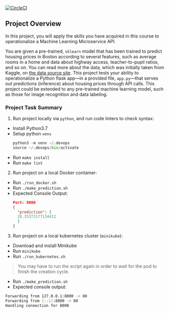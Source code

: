 [![CircleCI](https://circleci.com/gh/spider-sauce/udacdity-operationalize-a-microservice.svg?style=shield&circle-token=:circle-token)](https://circleci.com/gh/spider-sauce/udacdity-operationalize-a-microservice)

## Project Overview

In this project, you will apply the skills you have acquired in this course to operationalize a Machine Learning Microservice API. 

You are given a pre-trained, `sklearn` model that has been trained to predict housing prices in Boston according to several features, such as average rooms in a home and data about highway access, teacher-to-pupil ratios, and so on. You can read more about the data, which was initially taken from Kaggle, on [the data source site](https://www.kaggle.com/c/boston-housing). This project tests your ability to operationalize a Python flask app—in a provided file, `app.py`—that serves out predictions (inference) about housing prices through API calls. This project could be extended to any pre-trained machine learning model, such as those for image recognition and data labeling.

### Project Task Summary

1. Run project locally via `python`, and run code linters to check syntax:
  * Install Python3.7
  * Setup python `venv`
    ```python
    python3 -m venv ~/.devops
    source ~/.devops/bin/activate
    ```
   * Run `make install`
   * Run `make lint`
2. Run project on a local Docker container:
  * Run `./run_docker.sh`
  * Run `./make_prediction.sh`
  * Expected Console Output:
    ```json
    Port: 8000
    {
      "prediction": [
      20.35373177134412
      ]
    }
    ```
3. Run project on a local kubernetes cluster (`minikube`):
  * Download and install Minikube
  * Run `minikube`
  * Run `./run_kubernetes.sh`
  > You may have to run the script again in order to wait for the pod to finish the creation cycle.
  * Run `./make_prediction.sh`
  * Expected console output:
  ```sh
  Forwarding from 127.0.0.1:8000 -> 80
  Forwarding from [::1]:8000 -> 80
  Handling connection for 8000
  ```
